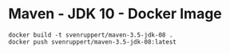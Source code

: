 # Maven - JDK 10 - Docker Image

```
docker build -t svenruppert/maven-3.5-jdk-08 .
docker push svenruppert/maven-3.5-jdk-08:latest
```
